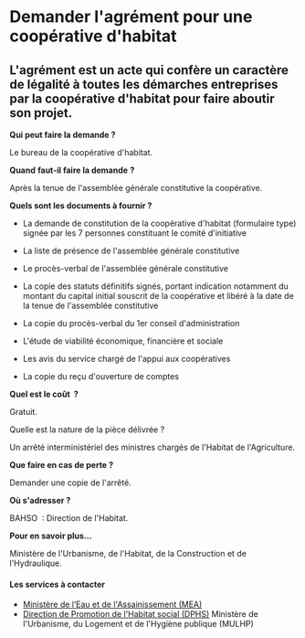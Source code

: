 # Demander l'agrément pour une coopérative d'habitat

L'agrément est un acte qui confère un caractère de légalité à toutes les démarches entreprises par la coopérative d'habitat pour faire aboutir son projet.
----------------------------------------------------------------------------------------------------------------------------------------------------------

**Qui peut faire la demande ?**

Le bureau de la coopérative d'habitat.  

**Quand** **faut-il faire la demande** **?**

Après la tenue de l'assemblée générale constitutive la coopérative.  

**Quels sont les documents à fournir ?**

*   La demande de constitution de la coopérative d'habitat (formulaire type) signée par les 7 personnes constituant le comité d'initiative  
    
*   La liste de présence de l'assemblée générale constitutive
*   Le procès-verbal de l'assemblée générale constitutive  
    
*   La copie des statuts définitifs signés, portant indication notamment du montant du capital initial souscrit de la coopérative et libéré à la date de la tenue de l'assemblée constitutive  
    
*   La copie du procès-verbal du 1er conseil d'administration
*   L'étude de viabilité économique, financière et sociale
*   Les avis du service chargé de l'appui aux coopératives
*   La copie du reçu d'ouverture de comptes  
    

**Quel est le coût  ?**

Gratuit.

Quelle est la nature de la pièce délivrée ?

Un arrêté interministériel des ministres chargés de l'Habitat de l'Agriculture.

**Que faire en cas de perte ?**

Demander une copie de l'arrêté.

**Où s'adresser ?**

BAHSO  : Direction de l'Habitat.  

**Pour en savoir plus...**

Ministère de l'Urbanisme, de l'Habitat, de la Construction et de l'Hydraulique.

#### Les services à contacter

*   [Ministère de l’Eau et de l'Assainissement (MEA)](../../../services/ministere-de-leau-et-de-lassainissement-mea.md)
*   [Direction de Promotion de l'Habitat social (DPHS)](../../../services/direction-de-promotion-de-lhabitat-social-dphs.md) Ministère de l'Urbanisme, du Logement et de l'Hygiène publique (MULHP)